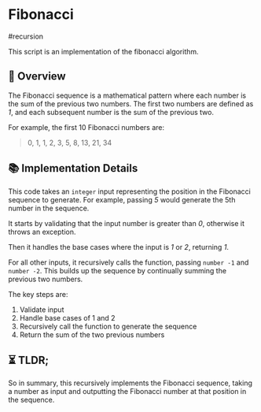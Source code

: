 Fibonacci
===

#recursion

This script is an implementation of the fibonacci algorithm.

## 📑 Overview

The Fibonacci sequence is a mathematical pattern where each number is the sum of the previous two numbers.
The first two numbers are defined as _1_, and each subsequent number is the sum of the previous two.

For example, the first 10 Fibonacci numbers are:

> 0, 1, 1, 2, 3, 5, 8, 13, 21, 34

## 📚 Implementation Details

This code takes an `integer` input representing the position in the Fibonacci sequence to generate.
For example, passing _5_ would generate the 5th number in the sequence.

It starts by validating that the input number is greater than _0_, otherwise it throws an exception.

Then it handles the base cases where the input is _1_ or _2_, returning _1_.

For all other inputs, it recursively calls the function, passing `number -1` and `number -2`.
This builds up the sequence by continually summing the previous two numbers.

The key steps are:

1. Validate input
2. Handle base cases of 1 and 2
3. Recursively call the function to generate the sequence
4. Return the sum of the two previous numbers

## ⏳ TLDR;

So in summary, this recursively implements the Fibonacci sequence, taking a number as input and outputting the Fibonacci number at that position in the sequence.
